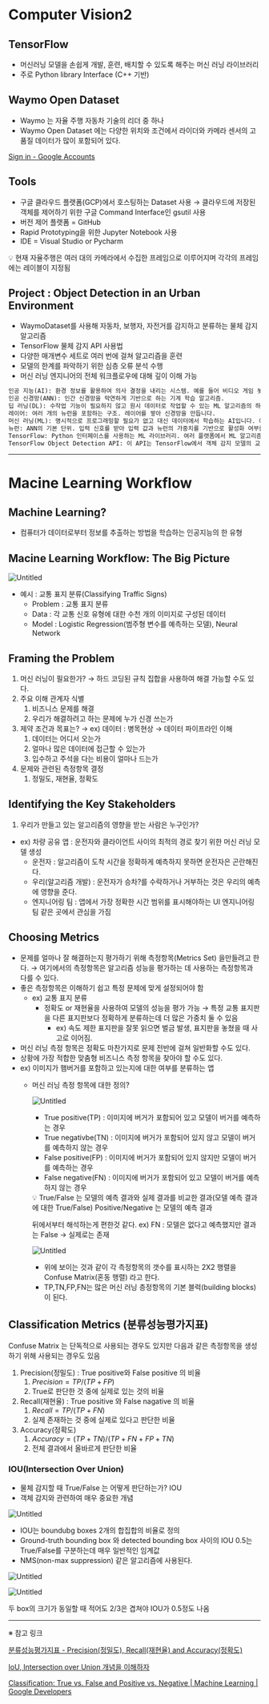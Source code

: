 # Computer Vision2
## TensorFlow

- 머신러닝 모델을 손쉽게 개발, 훈련, 배치할 수 있도록 해주는 머신 러닝 라이브러리
- 주로 Python library Interface (C++ 기반)

## Waymo Open Dataset

- Waymo 는 자율 주행 자동차 기술의 리더 중 하나
- Waymo Open Dataset 에는 다양한 위치와 조건에서 라이더와 카메라 센서의 고품질 데이터가 많이 포함되어 있다.

[Sign in - Google Accounts](https://waymo.com/open/terms)

## Tools

- 구글 클라우드 플랫폼(GCP)에서 호스팅하는 Dataset 사용 → 클라우드에 저장된 객체를 제어하기 위한 구글 Command Interface인 gsutil 사용
- 버전 제어 플랫폼 = GitHub
- Rapid Prototyping을 위한 Jupyter Notebook 사용
- IDE = Visual Studio or Pycharm

<aside>
💡 현재 자율주행은 여러 대의 카메라에서 수집한 프레임으로 이루어지며 각각의 프레임에는 레이블이 지정됨

</aside>

## Project : Object Detection in an Urban Environment

- WaymoDataset를 사용해 자동차, 보행자, 자전거를 감지하고 분류하는 물체 감지 알고리즘
- TensorFlow 물체 감지 API 사용법
- 다양한 매개변수 세트로 여러 번에 걸쳐 알고리즘을 훈련
- 모델의 한계를 파악하기 위한 심층 오류 분석 수행
- 머신 러닝 엔지니어의 전체 워크플로우에 대해 깊이 이해 가능

```python
인공 지능(AI): 환경 정보를 활용하여 의사 결정을 내리는 시스템. 예를 들어 비디오 게임 봇이 있습니다.
인공 신경망(ANN): 인간 신경망을 막연하게 기반으로 하는 기계 학습 알고리즘.
딥 러닝(DL): 수작업 기능이 필요하지 않고 원시 데이터로 작업할 수 있는 ML 알고리즘의 하위 집합입니다. 예를 들어, 컨볼루션 신경망이 있는 객체 감지 알고리즘입니다.
레이어: 여러 개의 뉴런을 포함하는 구조. 레이어를 쌓아 신경망을 만듭니다.
머신 러닝(ML): 명시적으로 프로그래밍할 필요가 없고 대신 데이터에서 학습하는 AI입니다. 예를 들어 스팸 분류 알고리즘입니다.
뉴런: ANN의 기본 단위. 입력 신호를 받아 입력 값과 뉴런의 가중치를 기반으로 활성화 여부를 결정합니다.
TensorFlow: Python 인터페이스를 사용하는 ML 라이브러리. 여러 플랫폼에서 ML 알고리즘을 개발, 교육 및 배포하는 데 매우 유용합니다.
TensorFlow Object Detection API: 이 API는 TensorFlow에서 객체 감지 모델의 교육 및 개발을 단순화합니다.
```

---

# Macine Learning Workflow

## Machine Learning?

- 컴퓨터가 데이터로부터 정보를 추출하는 방법을 학습하는 인공지능의 한 유형

## Macine Learning Workflow: The Big Picture

![Untitled](Computer_Vision_2/Untitled.png)

- 예시 : 교통 표지 분류(Classifying Traffic Signs)
    - Problem : 교통 표지 분류
    - Data : 각 교통 신호 유형에 대한 수천 개의 이미지로 구성된 데이터
    - Model : Logistic Regression(범주형 변수를 예측하는 모델), Neural Network

## Framing the Problem

1. 머신 러닝이 필요한가? → 하드 코딩된 규칙 집합을 사용하여 해결 가능할 수도 있다.
2. 주요 이해 관계자 식별
    1. 비즈니스 문제를 해결
    2. 우리가 해결하려고 하는 문제에 누가 신경 쓰는가
3. 제약 조건과 목표는? → ex) 데이터 : 병목현상 → 데이터 파이프라인 이해
    1. 데이터는 어디서 오는가
    2. 얼마나 많은 데이터에 접근할 수 있는가
    3. 입수하고 주석을 다는 비용이 얼마나 드는가
4. 문제와 관련된 측정항목 결정
    1. 정밀도, 재현율, 정확도 

## Identifying the Key Stakeholders

1. 우리가 만들고 있는 알고리즘의 영향을 받는 사람은 누구인가?
- ex) 차량 공유 앱 : 운전자와 클라이언트 사이의 최적의 경로 찾기 위한 머신 러닝 모델 생성
    - 운전자 : 알고리즘이 도착 시간을 정확하게 예측하지 못하면 운전자은 곤란해진다.
    - 우리(알고리즘 개발) : 운전자가 승차?를 수락하거나 거부하는 것은 우리의 예측에 영향을 준다.
    - 엔지니어링 팀 : 앱에서 가장 정확한 시간 범위를 표시해야하는 UI 엔지니어링 팀 같은 곳에서 관심을 가짐

## Choosing Metrics

- 문제를 얼마나 잘 해결하는지 평가하기 위해 측정항목(Metrics Set) 을만들려고 한다. → 여기에서의 측정항목은 알고리즘 성능을 평가하는 데 사용하는 측정항목과 다를 수 있다.
- 좋은 측정항목은 이해하기 쉽고 특정 문제에 맞게 설정되어야 함
    - ex) 교통 표지 분류
        - 정확도 or 재현율을 사용하여 모델의 성능을 평가 가능 → 특정 교통 표지판을 다른 표지판보다 정확하게 분류하는데 더 많은 가중치 둘 수 있음
            - ex) 속도 제한 표지판을 잘못 읽으면 벌금 발생, 표지판을 놓쳤을 때 사고로 이어짐.
- 머신 러닝 측정 항목은 정확도 마찬가지로 문제 전반에 걸쳐 일반화할 수도 있다.
- 상황에 가장 적합한 맞춤형 비즈니스 측정 항목을 찾아야 할 수도 있다.
- ex) 이미지가 햄버거를 포함하고 있는지에 대한 여부를 분류하는 앱
    - 머신 러닝 측정 항목에 대한 정의?
        
        ![Untitled](Computer_Vision_2/Untitled%201.png)
        
        - True positive(TP) : 이미지에 버거가 포함되어 있고 모델이 버거를 예측하는 경우
        - True negativbe(TN) : 이미지에 버거가 포함되어 있지 않고 모델이 버거를 예측하지 않는 경우
        - False positive(FP) : 이미지에 버거가 포함되어 있지 않지만 모델이 버거를 예측하는 경우
        - False negative(FN) : 이미지에 버거가 포함되어 있고 모델이 버거를 예측하지 않는 경우
        
        <aside>
        💡 True/False 는 모델의 예측 결과와 실제 결과를 비교한 결과(모델 예측 결과에 대한 True/False)
        Positive/Negative 는 모델의 예측 결과
        
        뒤에서부터 해석하는게 편한것 같다.
        ex) FN : 모델은 없다고 예측했지만 결과는 False → 실제로는 존재
        
        </aside>
        
        ![Untitled](Computer_Vision_2/Untitled%202.png)
        
        - 위에 보이는 것과 같이 각 측정항목의 갯수를 표시하는 2X2 행렬을 Confuse Matrix(혼동 행렬) 라고 한다.
        - TP,TN,FP,FN는 많은 머신 러닝 층정항목의 기본 블럭(building blocks)이 된다.

## Classification Metrics (****분류성능평가지표)****

Confuse Matrix 는 단독적으로 사용되는 경우도 있지만 다음과 같은 측정항목을 생성하기 위해 사용되는 경우도 있음

1. Precision(정밀도) : True positive와 False positive 의 비율
    1. $Precision = TP/(TP+FP)$
    2. True로 판단한 것 중에 실제로 있는 것의 비율
2. Recall(재현율) : True positive 와 False nagative 의 비율
    1. $Recall = TP/(TP+FN)$
    2. 실제 존재하는 것 중에 실제로 있다고 판단한 비율
3. Accuracy(정확도)
    1. $Accuracy = (TP+TN)/(TP+FN+FP+TN)$
    2. 전체 결과에서 올바르게 판단한 비율

### IOU(Intersection Over Union)

- 물체 감지할 때 True/False 는 어떻게 판단하는가? IOU
- 객체 감지와 관련하여 매우 중요한 개념

![Untitled](Computer_Vision_2/Untitled%203.png)

- IOU는 boundubg boxes 2개의 합집합의 비율로 정의
- Ground-truth bounding box 와 detected bounding box 사이의 IOU 0.5는 True/False를 구분하는데 매우 일반적인 임계값
- NMS(non-max suppression) 같은 알고리즘에 사용된다.

![Untitled](Computer_Vision_2/Untitled%204.png)

![Untitled](Computer_Vision_2/Untitled%205.png)

두 box의 크기가 동일할 때 적어도 2/3은 겹쳐야 IOU가 0.5정도 나옴

---

※ 참고 링크

[분류성능평가지표 - Precision(정밀도), Recall(재현율) and Accuracy(정확도)](https://sumniya.tistory.com/26)

[IoU, Intersection over Union 개념을 이해하자](https://ballentain.tistory.com/12)

[Classification: True vs. False and Positive vs. Negative | Machine Learning | Google Developers](https://developers.google.com/machine-learning/crash-course/classification/true-false-positive-negative)